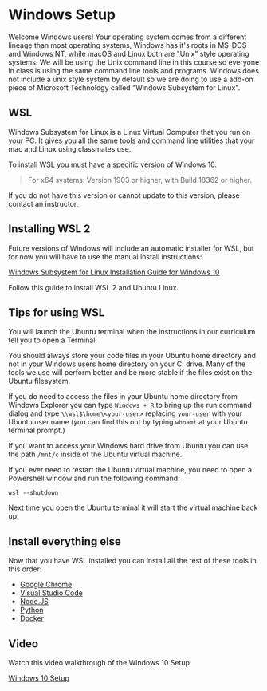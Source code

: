 # Windows Setup

Welcome Windows users! Your operating system comes from a different lineage than
most operating systems, Windows has it's roots in MS-DOS and Windows NT, while 
macOS and Linux both are "Unix" style operating systems.  We will be using the
Unix command line in this course so everyone in class is using the same command
line tools and programs.  Windows does not include a unix style system by default
so we are doing to use a add-on piece of Microsoft Technology called "Windows
Subsystem for Linux".

## WSL

Windows Subsystem for Linux is a Linux Virtual Computer that you run on your
PC.  It gives you all the same tools and command line utilities that your
mac and Linux using classmates use.

To install WSL you must have a specific version of Windows 10.

> For x64 systems: Version 1903 or higher, with Build 18362 or higher.

If you do not have this version or cannot update to this version, please
contact an instructor.

## Installing WSL 2

Future versions of Windows will include an automatic installer for WSL, but
for now you will have to use the manual install instructions:

[Windows Subsystem for Linux Installation Guide for Windows 10](https://docs.microsoft.com/en-us/windows/wsl/install-win10#manual-installation-steps)

Follow this guide to install WSL 2 and Ubuntu Linux.

## Tips for using WSL

You will launch the Ubuntu terminal when the instructions in our curriculum tell
you to open a Terminal.

You should always store your code files in your Ubuntu home directory and not in
your Windows users home directory on your C: drive. Many of the tools we use
will perform better and be more stable if the files exist on the Ubuntu filesystem.

If you do need to access the files in your Ubuntu home directory from Windows
Explorer you can type `Windows + R` to bring up the run command dialog and type
`\\wsl$\home\<your-user>` replacing `your-user` with your Ubuntu user name (you
can find this out by typing `whoami` at your Ubuntu terminal prompt.)

If you want to access your Windows hard drive from Ubuntu you can use the path
`/mnt/c` inside of the Ubuntu virtual machine.

If you ever need to restart the Ubuntu virtual machine, you need to open a
Powershell window and run the following command:

```shell
wsl --shutdown
```

Next time you open the Ubuntu terminal it will start the virtual machine back up.

## Install everything else

Now that you have WSL installed you can install all the rest of these tools in
this order:

- [Google Chrome](google-chrome-setup.md)
- [Visual Studio Code](visual-studio-code-setup.md)
- [Node.JS](nodejs-setup.md)
- [Python](python-setup.md)
- [Docker](docker-setup.md)

## Video

Watch this video walkthrough of the Windows 10 Setup

[Windows 10 Setup](https://vimeo.com/489725118/c969434727)